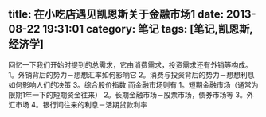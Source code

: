 title: 在小吃店遇见凯恩斯关于金融市场1
date: 2013-08-22 19:31:01
category: 笔记
tags: [笔记,凯恩斯,经济学]
---


回忆一下我们开始时提到的总需求，它由消费需求，投资需求还有外销等构成。
1。外销背后的势力－想想汇率如何影响它
2。消费与投资背后的势力－想想利息如何影响人们的决策
3。综合股价指数
而金融市场则有
1。短期金融市场（通常为限期1年一下的短期资金往来）
2。长期金融市场－股票市场，债券市场等
3。外汇市场
4。银行间往来的利息－活期贷款利率